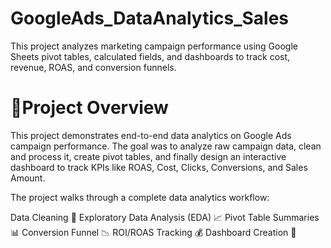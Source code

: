 # GoogleAds_DataAnalytics_Sales
This project analyzes marketing campaign performance using Google Sheets pivot tables, calculated fields, and dashboards to track cost, revenue, ROAS, and conversion funnels.


# 🔎Project Overview
This project demonstrates end-to-end data analytics on Google Ads campaign performance. The goal was to analyze raw campaign data, clean and process it, create pivot tables, and finally design an interactive dashboard to track KPIs like ROAS, Cost, Clicks, Conversions, and Sales Amount.

The project walks through a complete data analytics workflow:

Data Cleaning 🧹
Exploratory Data Analysis (EDA) 📈
Pivot Table Summaries 📊
Conversion Funnel 📉
ROI/ROAS Tracking 💰
Dashboard Creation 🎯
